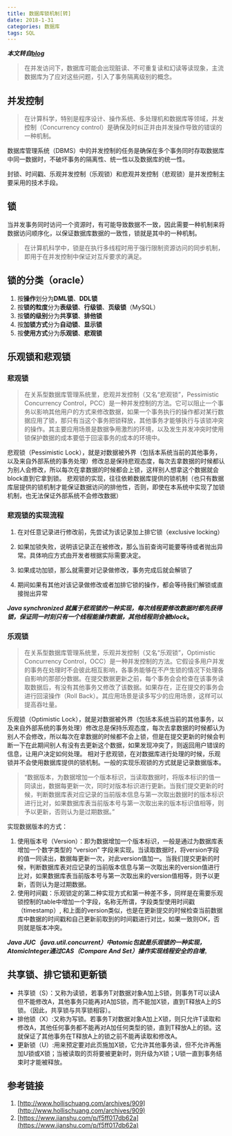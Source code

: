 ```yaml
---
title: 数据库锁机制[转]
date: 2018-1-31 
categories: 数据库
tags: SQL
---
```

***本文转自[blog](http://www.hollischuang.com)***
> 在并发访问下，数据库可能会出现脏读、不可重复读和幻读等读现象，主流数据库为了应对这些问题，引入了事务隔离级别的概念。
## 并发控制
> 在计算科学，特别是程序设计、操作系统、多处理机和数据库等领域，并发控制（Concurrency control）是确保及时纠正并由并发操作导致的错误的一种机制。

数据库管理系统（DBMS）中的并发控制的任务是确保在多个事务同时存取数据库中同一数据时，不破坏事务的隔离性、统一性以及数据库的统一性。

封锁、时间戳、乐观并发控制（乐观锁）和悲观并发控制（悲观锁）是并发控制主要采用的技术手段。

<escape><!-- more --></escape>

## 锁

当并发事务同时访问一个资源时，有可能导致数据不一致，因此需要一种机制来将数据访问顺序化，以保证数据库数据的一致性，锁就是其中的一种机制。
> 在计算机科学中，锁是在执行多线程时用于强行限制资源访问的同步机制，即用于在并发控制中保证对互斥要求的满足。

## 锁的分类（oracle）
1. 按**操作**划分为**DML锁**、**DDL锁**
2. 按**锁的粒度**分为**表级锁**、**行级锁**、**页级锁**（MySQL）
3. 按**锁的级别**分为**共享锁**、**排他锁**
4. 按**加锁方式**分为**自动锁**、**显示锁**
5. 按**使用方式**分为**乐观锁**、**悲观锁**

## 乐观锁和悲观锁
### 悲观锁
> 在关系型数据库管理系统里，悲观并发控制（又名“悲观锁”，Pessimistic Concurrency Control，PCC）是一种并发控制的方法。它可以阻止一个事务以影响其他用户的方式来修改数据，如果一个事务执行的操作都对某行数据应用了锁，那只有当这个事务把锁释放，其他事务才能够执行与该锁冲突的操作。其主要应用场景是数据争用激烈的环境，以及发生并发冲突时使用锁保护数据的成本要低于回滚事务的成本的环境中。

悲观锁（Pessimistic Lock），就是对数据被外界（包括本系统当前的其他事务，以及来自外部系统的事务处理）修改总是保持悲观态度，每次去拿数据的时候都认为别人会修改，所以每次在拿数据的时候都会上锁，这样别人想拿这个数据就会block直到它拿到锁。
悲观锁的实现，往往依赖数据库提供的锁机制（也只有数据库层提供的锁机制才能保证数据访问的排他性，否则，即使在本系统中实现了加锁机制，也无法保证外部系统不会修改数据）
### 悲观锁的实现流程
1. 在对任意记录进行修改前，先尝试为该记录加上排它锁（exclusive locking）

2. 如果加锁失败，说明该记录正在被修改，那么当前查询可能要等待或者抛出异常。具体响应方式由开发者根据实际需要决定。

3. 如果成功加锁，那么就需要对记录做修改，事务完成后就会解锁了

4. 期间如果有其他对该记录做修改或者加排它锁的操作，都会等待我们解锁或直接抛出异常

***Java synchronized 就属于悲观锁的一种实现，每次线程要修改数据时都先获得锁，保证同一时刻只有一个线程能操作数据，其他线程则会被block*。**

### 乐观锁
> 在关系型数据库管理系统里，乐观并发控制（又名“乐观锁”，Optimistic Concurrency Control，OCC）是一种并发控制的方法。它假设多用户并发的事务在处理时不会彼此相互影响，各事务能够在不产生锁的情况下处理各自影响的那部分数据。在提交数据更新之前，每个事务会会检查在该事务读取数据后，有没有其他事务又修改了该数据。如果存在，正在提交的事务会进行回滚操作（Roll Back）。其应用场景是读多写少的应用场景，这样可以提高吞吐量。

乐观锁（Optimistic  Lock），就是对数据被外界（包括本系统当前的其他事务，以及来自外部系统的事务处理）修改总是保持乐观态度，每次去拿数据的时候都认为别人不会修改，所以每次在拿数据的时候都不会上锁，但是在提交更新的时候会判断一下在此期间别人有没有去更新这个数据，如果发现冲突了，则返回用户错误的信息，让用户决定如何处理。
相对于悲观锁，在对数据库进行处理的时候，乐观锁并不会使用数据库提供的锁机制。一般的实现乐观锁的方式就是记录数据版本。
> “数据版本，为数据增加一个版本标识，当读取数据时，将版本标识的值一同读出，数据每更新一次，同时对版本标识进行更新。当我们提交更新的时候，判断数据库表对应记录的当前版本信息与第一次取出数据时的版本标识进行比对，如果数据库表当前版本号与第一次取出来的版本标识值相等，则予以更新，否则认为是过期数据。”

实现数据版本的方式：
1. 使用版本号（Version）：即为数据增加一个版本标识，一般是通过为数据库表增加一个数字类型的 “version” 字段来实现。当读取数据时，将version字段的值一同读出，数据每更新一次，对此version值加一。当我们提交更新的时候，判断数据库表对应记录的当前版本信息与第一次取出来的version值进行比对，如果数据库表当前版本号与第一次取出来的version值相等，则予以更新，否则认为是过期数据。
2. 使用时间戳：乐观锁定的第二种实现方式和第一种差不多，同样是在需要乐观锁控制的table中增加一个字段，名称无所谓，字段类型使用时间戳（timestamp）, 和上面的version类似，也是在更新提交的时候检查当前数据库中数据的时间戳和自己更新前取到的时间戳进行对比，如果一致则OK，否则就是版本冲突。

***Java JUC（java.util.concurrent）中atomic包就是乐观锁的一种实现，AtomicInteger通过CAS（Compare And Set）操作实现线程安全的自增***。

## 共享锁、排它锁和更新锁
- 共享锁（S）：又称为读锁，若事务T对数据对象A加上S锁，则事务T可以读A但不能修改A，其他事务只能再对A加S锁，而不能加X锁，直到T释放A上的S锁。（因此，共享锁与共享锁相容）。
- 排他锁（X）:又称为写锁。若事务T对数据对象A加上X锁，则只允许T读取和修改A，其他任何事务都不能再对A加任何类型的锁，直到T释放A上的锁。这就保证了其他事务在T释放A上的锁之前不能再读取和修改A。
- 更新锁（U）:用来预定要对此页施加X锁，它允许其他事务读，但不允许再施加U锁或X锁；当被读取的页将要被更新时，则升级为X锁；U锁一直到事务结束时才能被释放。

## 参考链接

1. [http://www.hollischuang.com/archives/909](http://www.hollischuang.com/archives/909)
2. [https://www.jianshu.com/p/f5ff017db62a](https://www.jianshu.com/p/f5ff017db62a)